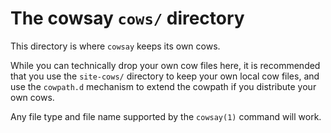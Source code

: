 The cowsay `cows/` directory
============================

This directory is where `cowsay` keeps its own cows.

While you can technically drop your own cow files here, it is
recommended that you use the `site-cows/` directory to keep your own
local cow files, and use the `cowpath.d` mechanism to extend the
cowpath if you distribute your own cows.

Any file type and file name supported by the `cowsay(1)` command will
work.
